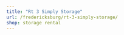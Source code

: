 ```yaml
---
title: "Rt 3 Simply Storage"
url: /fredericksburg/rt-3-simply-storage/
shop: storage rental
---
```

